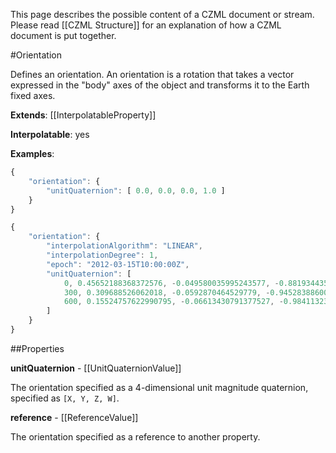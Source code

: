 This page describes the possible content of a CZML document or stream.  Please read [[CZML Structure]] for an explanation of how a CZML document is put together.

#Orientation

Defines an orientation.  An orientation is a rotation that takes a vector expressed in the "body" axes of the object and transforms it to the Earth fixed axes.

**Extends**: [[InterpolatableProperty]]

**Interpolatable**: yes

**Examples**:

```javascript
{
    "orientation": {
        "unitQuaternion": [ 0.0, 0.0, 0.0, 1.0 ]
    }
}
```

```javascript
{
    "orientation": {
        "interpolationAlgorithm": "LINEAR",
        "interpolationDegree": 1,
        "epoch": "2012-03-15T10:00:00Z",
        "unitQuaternion": [
            0, 0.45652188368372576, -0.049580035995243577, -0.8819344359461565, 0.10640131785324795,
            300, 0.309688526062018, -0.0592870464529779, -0.945283886004075, 0.0837641797515638,
            600, 0.15524757622990795, -0.06613430791377527, -0.9841132393764626, 0.05518673278488507
        ]
    }
}
```

##Properties

**unitQuaternion** - [[UnitQuaternionValue]]

The orientation specified as a 4-dimensional unit magnitude quaternion, specified as `[X, Y, Z, W]`.


**reference** - [[ReferenceValue]]

The orientation specified as a reference to another property.


